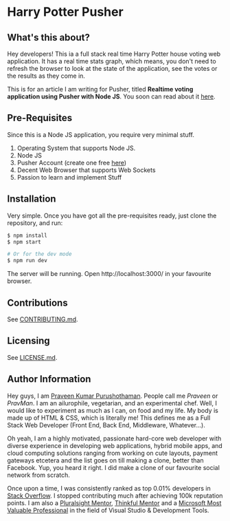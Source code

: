 # Harry Potter Pusher

## What's this about?

Hey developers! This ia a full stack real time Harry Potter house voting web application. It has a real time stats graph, which means, you don't need to refresh the browser to look at the state of the application, see the votes or the results as they come in.

This is for an article I am writing for Pusher, titled **Realtime voting application using Pusher with Node JS**. You soon can read about it [here](https://pusher.com/tutorials).

## Pre-Requisites

Since this is a Node JS application, you require very minimal stuff.

1. Operating System that supports Node JS.
2. Node JS
3. Pusher Account (create one free [here](https://pusher.com/))
4. Decent Web Browser that supports Web Sockets
5. Passion to learn and implement Stuff

## Installation

Very simple. Once you have got all the pre-requisites ready, just clone the repository, and run:

```bash
$ npm install
$ npm start

# Or for the dev mode
$ npm run dev
```

The server will be running. Open http://localhost:3000/ in your favourite browser.

## Contributions

See [CONTRIBUTING.md](./CONTRIBUTING.md).

## Licensing

See [LICENSE.md](./LICENSE.md).

## Author Information

Hey guys, I am [Praveen Kumar Purushothaman](https://praveen.science/). People call me *Praveen* or *PravMan*. I am an ailurophile, vegetarian, and an experimental chef. Well, I would like to experiment as much as I can, on food and my life. My body is made up of HTML & CSS, which is literally me! This defines me as a Full Stack Web Developer (Front End, Back End, Middleware, Whatever...).

Oh yeah, I am a highly motivated, passionate hard-core web developer with diverse experience in developing web applications, hybrid mobile apps, and cloud computing solutions ranging from working on cute layouts, payment gateways etcetera and the list goes on till making a clone, better than Facebook. Yup, you heard it right. I did make a clone of our favourite social network from scratch.

Once upon a time, I was consistently ranked as top 0.01% developers in [Stack Overflow](https://stackoverflow.com/users/462627). I stopped contributing much after achieving 100k reputation points. I am also a [Pluralsight Mentor](https://hackhands.com/praveen/), [Thinkful Mentor](https://www.thinkful.com/mentors/praveen-kumar-purushothaman/) and a [Microsoft Most Valuable Professional](https://mvp.microsoft.com/en-us/PublicProfile/5001822) in the field of Visual Studio & Development Tools.
